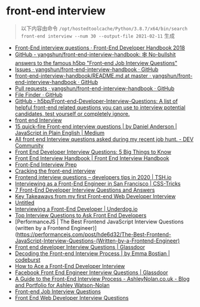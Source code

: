 
front-end interview
===================


> 以下内容由命令 `/opt/hostedtoolcache/Python/3.8.7/x64/bin/search front-end interview --num 30 --output-file 2021-02-11` 生成

- [Front-End interview questions · Front-End Developer Handbook 2018](https://frontendmasters.com/books/front-end-handbook/2018/practice/interview-q.html)
- [GitHub - yangshun/front-end-interview-handbook: 🕸  No-bullshit answers to the famous h5bp "Front-end Job Interview Questions"](https://github.com/yangshun/front-end-interview-handbook)
- [Issues · yangshun/front-end-interview-handbook · GitHub](https://github.com/yangshun/front-end-interview-handbook/issues)
- [front-end-interview-handbook/README.md at master · yangshun/front-end-interview-handbook · GitHub](https://github.com/yangshun/front-end-interview-handbook/blob/master/README.md)
- [Pull requests · yangshun/front-end-interview-handbook · GitHub](https://github.com/yangshun/front-end-interview-handbook/pulls)
- [File Finder · GitHub](https://github.com/yangshun/front-end-interview-handbook/find/master)
- [GitHub - h5bp/Front-end-Developer-Interview-Questions: A list of helpful front-end related questions you can use to interview potential candidates, test yourself or completely ignore.](https://github.com/h5bp/Front-end-Developer-Interview-Questions)
- [front end Interview](https://thatjsdude.com/interview/)
- [15 quick-fire Front-end interview questions | by Daniel Anderson | JavaScript in Plain English | Medium](https://medium.com/javascript-in-plain-english/15-quick-fire-front-end-interview-questions-bb4d83d0817c)
- [All front end Interview questions asked during my recent job hunt. - DEV Community](https://dev.to/devabhijeet/all-front-end-interview-questions-asked-during-my-recent-job-hunt-1kge)
- [Front End Developer Interview Questions: 5 Big Things to Know](https://insights.dice.com/2020/04/03/front-end-developer-interview-questions-5-big-things-know/)
- [Front End Interview Handbook | Front End Interview Handbook](https://yangshun.github.io/front-end-interview-handbook/)
- [Front-End Interview Prep](https://www.udacity.com/course/front-end-interview-prep--ud250)
- [Cracking the front-end interview](https://www.freecodecamp.org/news/cracking-the-front-end-interview-9a34cd46237/)
- [Frontend interview questions – developers tips in 2020 | TSH.io](https://tsh.io/blog/frontend-interview-questions/)
- [
    Interviewing as a Front-End Engineer in San Francisco | CSS-Tricks  ](https://css-tricks.com/interviewing-front-end-engineer-san-francisco/)
- [7 Front-End Developer Interview Questions and Answers](https://www.indeed.com/hire/interview-questions/front-end-developer)
- [Key Takeaways from my first Front-end Web Developer Interview](https://www.freecodecamp.org/news/key-takeaways-from-my-first-front-end-web-developer-interview-90baa9eff1af/)
- [Untitled](https://www.educative.io/track/ace-the-front-end-interview)
- [Interviewing a Front-End Developer | Underdog.io](https://underdog.io/blog/interviewing-a-front-end-developer)
- [Top Interview Questions to Ask Front End Developers](https://business.linkedin.com/talent-solutions/resources/interviewing-talent/front-end-developer)
- [PerformanceJS | The Best Frontend JavaScript Interview Questions (written by a Frontend Engineer)](https://performancejs.com/post/hde6d32/The-Best-Frontend-JavaScript-Interview-Questions-(Written-by-a-Frontend-Engineer)
- [Front end developer Interview Questions | Glassdoor](https://www.glassdoor.com/Interview/front-end-developer-interview-questions-SRCH_KO0,19.htm)
- [Decoding the Front-end Interview Process | by Emma Bostian | codeburst](https://codeburst.io/de-coding-the-front-end-development-interview-process-9601bc4c71e5)
- [How to Ace a Front-End Developer Interview](https://html.com/resources/front-end-dev-interview/)
- [Facebook Front End Engineer Interview Questions | Glassdoor](https://www.glassdoor.com/Interview/Facebook-Front-End-Engineer-Interview-Questions-EI_IE40772.0,8_KO9,27.htm)
- [A Guide to the Front-End Interview Process - AshleyNolan.co.uk - Blog and Portfolio for Ashley Watson-Nolan](https://ashleynolan.co.uk/blog/a-guide-to-front-end-interviews)
- [Front-end Job Interview Questions](https://h5bp.org/Front-end-Developer-Interview-Questions/)
- [Front End Web Developer Interview Questions](https://resources.workable.com/front-end-web-developer-interview-questions)
